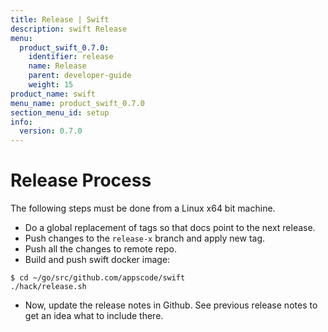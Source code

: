 ```yaml
---
title: Release | Swift
description: swift Release
menu:
  product_swift_0.7.0:
    identifier: release
    name: Release
    parent: developer-guide
    weight: 15
product_name: swift
menu_name: product_swift_0.7.0
section_menu_id: setup
info:
  version: 0.7.0
---
```


# Release Process

The following steps must be done from a Linux x64 bit machine.

- Do a global replacement of tags so that docs point to the next release.
- Push changes to the `release-x` branch and apply new tag.
- Push all the changes to remote repo.
- Build and push swift docker image:

```console
$ cd ~/go/src/github.com/appscode/swift
./hack/release.sh
```

- Now, update the release notes in Github. See previous release notes to get an idea what to include there.
